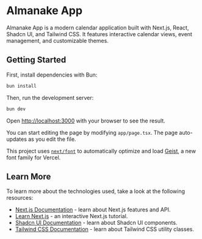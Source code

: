 # Almanake App

Almanake App is a modern calendar application built with Next.js, React, Shadcn UI, and Tailwind CSS. It features interactive calendar views, event management, and customizable themes.

## Getting Started

First, install dependencies with Bun:

```bash
bun install
```

Then, run the development server:

```bash
bun dev
```

Open [http://localhost:3000](http://localhost:3000) with your browser to see the result.

You can start editing the page by modifying `app/page.tsx`. The page auto-updates as you edit the file.

This project uses [`next/font`](https://nextjs.org/docs/app/building-your-application/optimizing/fonts) to automatically optimize and load [Geist](https://vercel.com/font), a new font family for Vercel.

## Learn More

To learn more about the technologies used, take a look at the following resources:

- [Next.js Documentation](https://nextjs.org/docs) - learn about Next.js features and API.
- [Learn Next.js](https://nextjs.org/learn) - an interactive Next.js tutorial.
- [Shadcn UI Documentation](https://ui.shadcn.com/docs) - learn about Shadcn UI components.
- [Tailwind CSS Documentation](https://tailwindcss.com/docs) - learn about Tailwind CSS utility classes.
